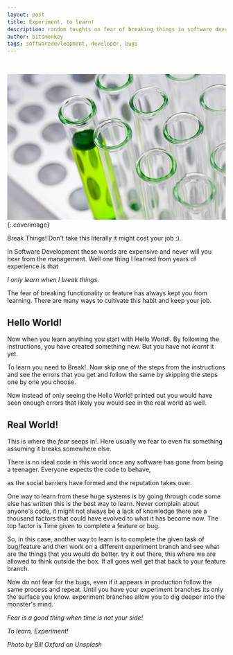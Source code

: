 ```yaml
---
layout: post
title: Experiment, to learn!
description: random toughts on fear of breaking things in software development
author: bitsmonkey
tags: softwaredevleopment, developer, bugs 
---
```


<br/>

![experiment](/img/experiment-to-learn.jpg){:.coverimage}

 

Break Things! Don't take this literally it might cost your job :).

In Software Development these words are expensive and never will you hear from the management. Well one thing I learned from years of experience is that 

_I only learn when I break things_.

The fear of breaking functionality or feature has always kept you from learning. There are many ways to cultivate this habit and keep your job.

## Hello World!

Now when you learn anything you start with Hello World!. By following the instructions, you have created something new. But you have not _learnt_ it yet.

To learn you need to Break!. Now skip one of the steps from the instructions and see the errors that you get and follow the same by skipping the steps one by one you choose.

Now instead of only seeing the Hello World! printed out you would have seen enough errors that likely you would see in the real world as well.

## Real World!

This is where the _fear_ seeps in!. Here usually we fear to even fix something assuming it breaks somewhere else.

There is no ideal code in this world once any software has gone from being a teenager. Everyone expects the code to behave,

as the social barriers have formed and the reputation takes over.

One way to learn from these huge systems is by going through code some else has written this is the best way to learn. Never complain about anyone's code, it might not always be a lack of knowledge there are a thousand factors that could have evolved to what it has become now. The top factor is Time given to complete a feature or bug.

So, in this case, another way to learn is to complete the given task of bug/feature and then work on a different experiment branch and see what are the things that you would do better. try it out there, this where we are allowed to think outside the box. If all goes well get that back to your feature branch.

Now do not fear for the bugs, even if it appears in production follow the same process and repeat. Until you have your experiment branches its only the surface you know. experiment branches allow you to dig deeper into the monster's mind.

_Fear is a good thing when time is not your side!_

_To learn, Experiment!_

*Photo by Bill Oxford on Unsplash*
